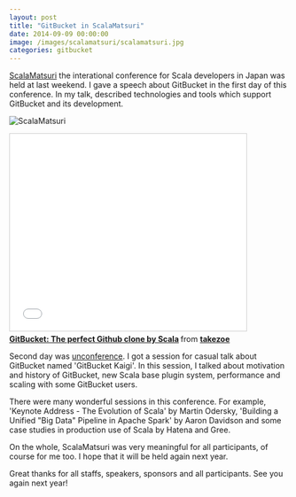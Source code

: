 ```yaml
---
layout: post
title: "GitBucket in ScalaMatsuri"
date: 2014-09-09 00:00:00
image: /images/scalamatsuri/scalamatsuri.jpg
categories: gitbucket
---
```

[ScalaMatsuri](http://scalamatsuri.org/en/) the interational conference for Scala developers in Japan was held at last weekend. I gave a speech about GitBucket in the first day of this conference. In my talk, described technologies and tools which support GitBucket and its development.

![ScalaMatsuri]({{site.baseurl}}/images/scalamatsuri/scalamatsuri.jpg)

<iframe src="//www.slideshare.net/slideshow/embed_code/38770371" width="427" height="356" frameborder="0" marginwidth="0" marginheight="0" scrolling="no" style="border:1px solid #CCC; border-width:1px; margin-bottom:5px; max-width: 100%;" allowfullscreen> </iframe> <div style="margin-bottom:5px"> <strong> <a href="https://www.slideshare.net/takezoe/scala-matsuri-gitbucket" title="GitBucket: The perfect Github clone by Scala" target="_blank">GitBucket: The perfect Github clone by Scala</a> </strong> from <strong><a href="http://www.slideshare.net/takezoe" target="_blank">takezoe</a></strong> </div>

Second day was [unconference](http://en.wikipedia.org/wiki/Unconference). I got a session for casual talk about GitBucket named 'GitBucket Kaigi'. In this session, I talked about motivation and history of GitBucket, new Scala base plugin system, performance and scaling with some GitBucket users.

There were many wonderful sessions in this conference. For example, 'Keynote Address - The Evolution of Scala' by Martin Odersky, 'Building a Unified "Big Data" Pipeline in Apache Spark' by Aaron Davidson and some case studies in production use of Scala by Hatena and Gree.

On the whole, ScalaMatsuri was very meaningful for all participants, of course for me too. I hope that it will be held again next year.

Great thanks for all staffs, speakers, sponsors and all participants. See you again next year!
